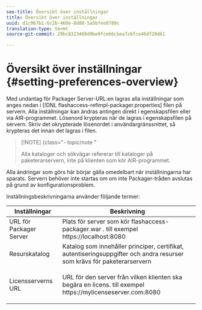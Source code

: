 ```yaml
---
seo-title: Översikt över inställningar
title: Översikt över inställningar
uuid: d1c067b1-6c2b-460e-8d00-5a5bfee0789c
translation-type: tm+mt
source-git-commit: 29bc8323460d9be0fce66cbea7c6fce46df20d61

---
```



# Översikt över inställningar {#setting-preferences-overview}

Med undantag för Packager Server-URL:en lagras alla inställningar som anges nedan i [!DNL flashaccess-refimpl-packager.properties] filen på servern. Alla inställningar kan ändras antingen direkt i egenskapsfilen eller via AIR-programmet. Lösenord krypteras när de lagras i egenskapsfilen på servern. Skriv det okrypterade lösenordet i användargränssnittet, så krypteras det innan det lagras i filen.

>[!NOTE] {class=&quot;- topic/note &quot;
>
>Alla kataloger och sökvägar refererar till kataloger på paketerarservern, inte på klienten som kör AIR-programmet.

Alla ändringar som görs här börjar gälla omedelbart när inställningarna har sparats. Servern behöver inte startas om om inte Packager-tråden avslutas på grund av konfigurationsproblem.

Inställningsbeskrivningarna använder följande termer:

<table frame="all" colsep="1" rowsep="1" class="+ topic/table adobe-d/table " id="table_tj5_hcz_n4"> 
 <thead class="- topic/thead "> 
  <tr rowsep="1" class="- topic/row "> 
   <th colname="1" class="- topic/entry entry"> Inställningar </th> 
   <th colname="2" class="- topic/entry entry"> Beskrivning </th> 
  </tr> 
 </thead>
 <tbody class="- topic/tbody "> 
  <tr rowsep="1" class="- topic/row "> 
   <td colname="1" class="- topic/entry "> URL för Packager Server </td> 
   <td colname="2" class="- topic/entry "> Plats för server som kör <span class="filepath"> flashaccess-packager.war </span>. till exempel <span class="filepath"> https://localhost:8080 </span> </td> 
  </tr> 
  <tr rowsep="1" class="- topic/row "> 
   <td colname="1" class="- topic/entry "> Resurskatalog </td> 
   <td colname="2" class="- topic/entry "> Katalog som innehåller principer, certifikat, autentiseringsuppgifter och andra resurser som krävs för paketerarservern </td> 
  </tr> 
  <tr rowsep="0" class="- topic/row "> 
   <td colname="1" class="- topic/entry "> Licensserverns URL </td> 
   <td colname="2" class="- topic/entry "> <p class="- topic/p ">URL för den server från vilken klienten ska begära en licens. till exempel <span class="filepath"> https://mylicenseserver.com:8080 </span> </p> </td> 
  </tr> 
 </tbody> 
</table>


